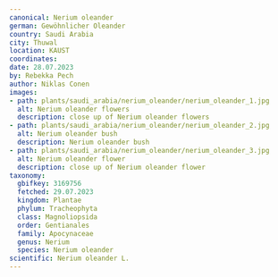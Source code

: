 ```yaml
---
canonical: Nerium oleander
german: Gewöhnlicher Oleander
country: Saudi Arabia
city: Thuwal
location: KAUST
coordinates:
date: 28.07.2023
by: Rebekka Pech
author: Niklas Conen
images:
- path: plants/saudi_arabia/nerium_oleander/nerium_oleander_1.jpg
  alt: Nerium oleander flowers
  description: close up of Nerium oleander flowers
- path: plants/saudi_arabia/nerium_oleander/nerium_oleander_2.jpg
  alt: Nerium oleander bush
  description: Nerium oleander bush
- path: plants/saudi_arabia/nerium_oleander/nerium_oleander_3.jpg
  alt: Nerium oleander flower
  description: close up of Nerium oleander flower
taxonomy:
  gbifkey: 3169756
  fetched: 29.07.2023
  kingdom: Plantae
  phylum: Tracheophyta
  class: Magnoliopsida
  order: Gentianales
  family: Apocynaceae
  genus: Nerium
  species: Nerium oleander
scientific: Nerium oleander L.
---
```

